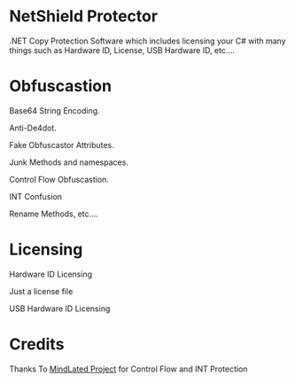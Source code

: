 # NetShield Protector
.NET Copy Protection Software which includes licensing your C# with many things such as Hardware ID, License, USB Hardware ID, etc....
# Obfuscastion
Base64 String Encoding.

Anti-De4dot.

Fake Obfuscastor Attributes.

Junk Methods and namespaces.

Control Flow Obfuscastion.

INT Confusion

Rename Methods, etc....
# Licensing
Hardware ID Licensing

Just a license file

USB Hardware ID Licensing
# Credits

Thanks To <a href="https://github.com/Sato-Isolated/MindLated">MindLated Project</a> for Control Flow and INT Protection
